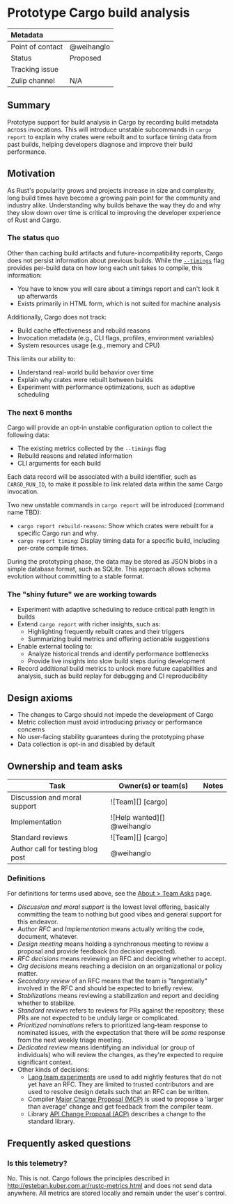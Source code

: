 # Prototype Cargo build analysis

| Metadata         |                                                                                  |
|:-----------------|----------------------------------------------------------------------------------|
| Point of contact | @weihanglo                                                                            |
| Status           | Proposed                                                                         |
| Tracking issue   |                                                                                  |
| Zulip channel    | N/A                                                                              |
## Summary

Prototype support for build analysis in Cargo by recording build metadata across invocations.
This will introduce unstable subcommands in `cargo report`
to explain why crates were rebuilt and to surface timing data from past builds,
helping developers diagnose and improve their build performance.

## Motivation

As Rust's popularity grows and projects increase in size and complexity,
long build times have become a growing pain point for the community and industry alike.
Understanding why builds behave the way they do and why they slow down over time
is critical to improving the developer experience of Rust and Cargo.

### The status quo

Other than caching build artifacts and future-incompatibility reports,
Cargo does not persist information about previous builds.
While the [`--timings`] flag provides per-build data on how long each unit takes to compile,
this information:

* You have to know you will care about a timings report and can't look it up afterwards
* Exists primarily in HTML form, which is not suited for machine analysis  

Additionally, Cargo does not track:

* Build cache effectiveness and rebuild reasons
* Invocation metadata (e.g., CLI flags, profiles, environment variables)
* System resources usage (e.g., memory and CPU)

This limits our ability to:

* Understand real-world build behavior over time
* Explain why crates were rebuilt between builds
* Experiment with performance optimizations, such as adaptive scheduling

[`--timings`]: https://doc.rust-lang.org/nightly/cargo/reference/timings.html

### The next 6 months

Cargo will provide an opt-in unstable configuration option to collect the following data:

* The existing metrics collected by the `--timings` flag
* Rebuild reasons and related information
* CLI arguments for each build

Each data record will be associated with a build identifier,
such as `CARGO_RUN_ID`,
to make it possible to link related data within the same Cargo invocation.

Two new unstable commands in `cargo report` will be introduced (command name TBD):

* `cargo report rebuild-reasons`:
  Show which crates were rebuilt for a specific Cargo run and why.  
* `cargo report timing`:
  Display timing data for a specific build, including per-crate compile times.

During the prototyping phase,
the data may be stored as JSON blobs in a simple database format, such as SQLite.
This approach allows schema evolution without committing to a stable format.

### The "shiny future" we are working towards

* Experiment with adaptive scheduling to reduce critical path length in builds
* Extend `cargo report` with richer insights, such as:
  * Highlighting frequently rebuilt crates and their triggers
  * Summarizing build metrics and offering actionable suggestions
* Enable external tooling to:
  * Analyze historical trends and identify performance bottlenecks
  * Provide live insights into slow build steps during development
* Record additional build metrics to unlock more future capabilities and analysis,
  such as build replay for debugging and CI reproducibility

## Design axioms

* The changes to Cargo should not impede the development of Cargo
* Metric collection must avoid introducing privacy or performance concerns
* No user-facing stability guarantees during the prototyping phase
* Data collection is opt-in and disabled by default

## Ownership and team asks

| Task                              | Owner(s) or team(s)                | Notes |
|-----------------------------------|------------------------------------|-------|
| Discussion and moral support      | ![Team][] [cargo]                  |       |
| Implementation                    | ![Help wanted][] @weihanglo        |       |
| Standard reviews                  | ![Team][] [cargo]                  |       |
| Author call for testing blog post | @weihanglo                         |       |

### Definitions

For definitions for terms used above, see the [About > Team Asks](https://rust-lang.github.io/rust-project-goals/about/team_asks.html) page.

* *Discussion and moral support* is the lowest level offering, basically committing the team to nothing but good vibes and general support for this endeavor.
* *Author RFC* and *Implementation* means actually writing the code, document, whatever.
* *Design meeting* means holding a synchronous meeting to review a proposal and provide feedback (no decision expected).
* *RFC decisions* means reviewing an RFC and deciding whether to accept.
* *Org decisions* means reaching a decision on an organizational or policy matter.
* *Secondary review* of an RFC means that the team is "tangentially" involved in the RFC and should be expected to briefly review.
* *Stabilizations* means reviewing a stabilization and report and deciding whether to stabilize.
* *Standard reviews* refers to reviews for PRs against the repository; these PRs are not expected to be unduly large or complicated.
* *Prioritized nominations* refers to prioritized lang-team response to nominated issues, with the expectation that there will be *some* response from the next weekly triage meeting.
* *Dedicated review* means identifying an individual (or group of individuals) who will review the changes, as they're expected to require significant context.
* Other kinds of decisions:
    * [Lang team experiments](https://lang-team.rust-lang.org/how_to/experiment.html) are used to add nightly features that do not yet have an RFC. They are limited to trusted contributors and are used to resolve design details such that an RFC can be written.
    * Compiler [Major Change Proposal (MCP)](https://forge.rust-lang.org/compiler/mcp.html) is used to propose a 'larger than average' change and get feedback from the compiler team.
    * Library [API Change Proposal (ACP)](https://std-dev-guide.rust-lang.org/development/feature-lifecycle.html) describes a change to the standard library.

## Frequently asked questions

### Is this telemetry?

No. This is not.
Cargo follows the principles described in <http://esteban.kuber.com.ar/rustc-metrics.html>
and does not send data anywhere.
All metrics are stored locally and remain under the user's control.
